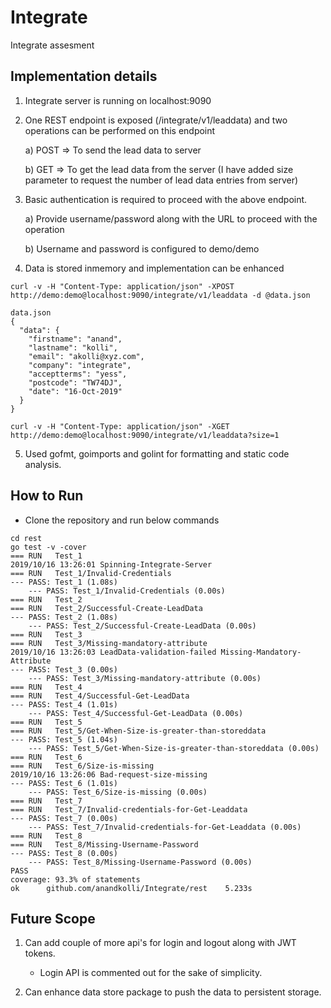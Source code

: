 # Integrate
Integrate assesment

## Implementation details
1) Integrate server is running on localhost:9090
2) One REST endpoint is exposed (/integrate/v1/leaddata) and two operations can be performed on this endpoint
    
    a) POST => To send the lead data to server
    
    b) GET => To get the lead data from the server (I have added size parameter to request the number of lead data entries from server)

3) Basic authentication is required to proceed with the above endpoint.

    a) Provide username/password along with the URL to proceed with the operation
    
    b) Username and password is configured to demo/demo

4) Data is stored inmemory and implementation can be enhanced 
```
curl -v -H "Content-Type: application/json" -XPOST http://demo:demo@localhost:9090/integrate/v1/leaddata -d @data.json

data.json
{
  "data": {
    "firstname": "anand",
    "lastname": "kolli",
    "email": "akolli@xyz.com",
    "company": "integrate",
    "acceptterms": "yess",
    "postcode": "TW74DJ",
    "date": "16-Oct-2019"
  }
}

```
```
curl -v -H "Content-Type: application/json" -XGET http://demo:demo@localhost:9090/integrate/v1/leaddata?size=1
```

5) Used gofmt, goimports and golint for formatting and static code analysis.
 
## How to Run
- Clone the repository and run below commands
```
cd rest
go test -v -cover
=== RUN   Test_1
2019/10/16 13:26:01 Spinning-Integrate-Server
=== RUN   Test_1/Invalid-Credentials
--- PASS: Test_1 (1.08s)
    --- PASS: Test_1/Invalid-Credentials (0.00s)
=== RUN   Test_2
=== RUN   Test_2/Successful-Create-LeadData
--- PASS: Test_2 (1.08s)
    --- PASS: Test_2/Successful-Create-LeadData (0.00s)
=== RUN   Test_3
=== RUN   Test_3/Missing-mandatory-attribute
2019/10/16 13:26:03 LeadData-validation-failed Missing-Mandatory-Attribute
--- PASS: Test_3 (0.00s)
    --- PASS: Test_3/Missing-mandatory-attribute (0.00s)
=== RUN   Test_4
=== RUN   Test_4/Successful-Get-LeadData
--- PASS: Test_4 (1.01s)
    --- PASS: Test_4/Successful-Get-LeadData (0.00s)
=== RUN   Test_5
=== RUN   Test_5/Get-When-Size-is-greater-than-storeddata
--- PASS: Test_5 (1.04s)
    --- PASS: Test_5/Get-When-Size-is-greater-than-storeddata (0.00s)
=== RUN   Test_6
=== RUN   Test_6/Size-is-missing
2019/10/16 13:26:06 Bad-request-size-missing
--- PASS: Test_6 (1.01s)
    --- PASS: Test_6/Size-is-missing (0.00s)
=== RUN   Test_7
=== RUN   Test_7/Invalid-credentials-for-Get-Leaddata
--- PASS: Test_7 (0.00s)
    --- PASS: Test_7/Invalid-credentials-for-Get-Leaddata (0.00s)
=== RUN   Test_8
=== RUN   Test_8/Missing-Username-Password
--- PASS: Test_8 (0.00s)
    --- PASS: Test_8/Missing-Username-Password (0.00s)
PASS
coverage: 93.3% of statements
ok      github.com/anandkolli/Integrate/rest    5.233s
```

## Future Scope
1) Can add couple of more api's for login and logout along with JWT tokens.
   - Login API is commented out for the sake of simplicity.

2) Can enhance data store package to push the data to persistent storage.

